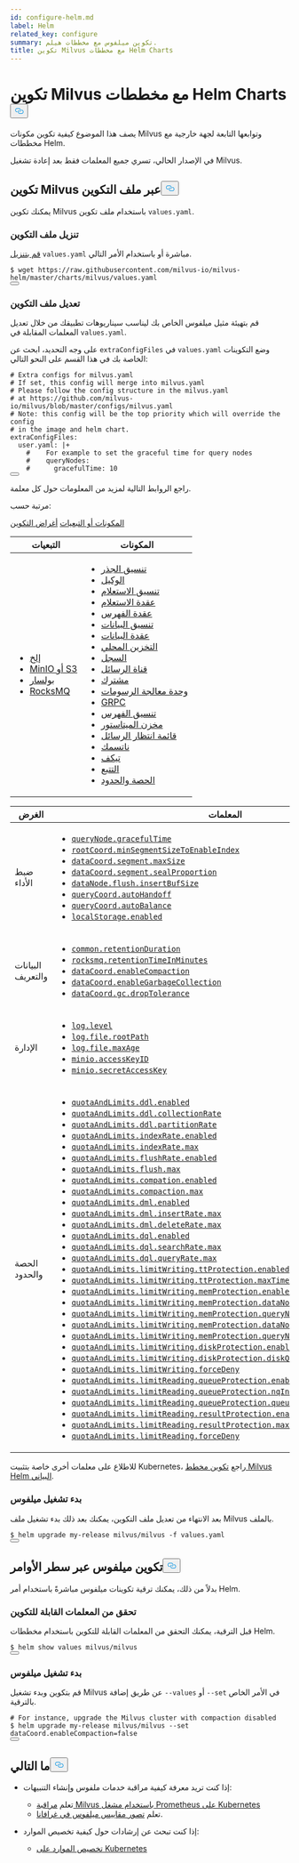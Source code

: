 ```yaml
---
id: configure-helm.md
label: Helm
related_key: configure
summary: تكوين ميلفوس مع مخططات هيلم.
title: تكوين Milvus مع مخططات Helm Charts
---
```

<h1 id="Configure-Milvus-with-Helm-Charts" class="common-anchor-header">تكوين Milvus مع مخططات Helm Charts<button data-href="#Configure-Milvus-with-Helm-Charts" class="anchor-icon" translate="no">
      <svg translate="no"
        aria-hidden="true"
        focusable="false"
        height="20"
        version="1.1"
        viewBox="0 0 16 16"
        width="16"
      >
        <path
          fill="#0092E4"
          fill-rule="evenodd"
          d="M4 9h1v1H4c-1.5 0-3-1.69-3-3.5S2.55 3 4 3h4c1.45 0 3 1.69 3 3.5 0 1.41-.91 2.72-2 3.25V8.59c.58-.45 1-1.27 1-2.09C10 5.22 8.98 4 8 4H4c-.98 0-2 1.22-2 2.5S3 9 4 9zm9-3h-1v1h1c1 0 2 1.22 2 2.5S13.98 12 13 12H9c-.98 0-2-1.22-2-2.5 0-.83.42-1.64 1-2.09V6.25c-1.09.53-2 1.84-2 3.25C6 11.31 7.55 13 9 13h4c1.45 0 3-1.69 3-3.5S14.5 6 13 6z"
        ></path>
      </svg>
    </button></h1><p>يصف هذا الموضوع كيفية تكوين مكونات Milvus وتوابعها التابعة لجهة خارجية مع مخططات Helm.</p>
<div class="alert note">
في الإصدار الحالي، تسري جميع المعلمات فقط بعد إعادة تشغيل Milvus.</div>
<h2 id="Configure-Milvus-via-configuration-file" class="common-anchor-header">تكوين Milvus عبر ملف التكوين<button data-href="#Configure-Milvus-via-configuration-file" class="anchor-icon" translate="no">
      <svg translate="no"
        aria-hidden="true"
        focusable="false"
        height="20"
        version="1.1"
        viewBox="0 0 16 16"
        width="16"
      >
        <path
          fill="#0092E4"
          fill-rule="evenodd"
          d="M4 9h1v1H4c-1.5 0-3-1.69-3-3.5S2.55 3 4 3h4c1.45 0 3 1.69 3 3.5 0 1.41-.91 2.72-2 3.25V8.59c.58-.45 1-1.27 1-2.09C10 5.22 8.98 4 8 4H4c-.98 0-2 1.22-2 2.5S3 9 4 9zm9-3h-1v1h1c1 0 2 1.22 2 2.5S13.98 12 13 12H9c-.98 0-2-1.22-2-2.5 0-.83.42-1.64 1-2.09V6.25c-1.09.53-2 1.84-2 3.25C6 11.31 7.55 13 9 13h4c1.45 0 3-1.69 3-3.5S14.5 6 13 6z"
        ></path>
      </svg>
    </button></h2><p>يمكنك تكوين Milvus باستخدام ملف تكوين <code translate="no">values.yaml</code>.</p>
<h3 id="Download-a-configuration-file" class="common-anchor-header">تنزيل ملف التكوين</h3><p><a href="https://raw.githubusercontent.com/milvus-io/milvus-helm/master/charts/milvus/values.yaml">قم بتنزيل</a> <code translate="no">values.yaml</code> مباشرة أو باستخدام الأمر التالي.</p>
<pre><code translate="no"><span class="hljs-variable">$ </span>wget <span class="hljs-symbol">https:</span>/<span class="hljs-regexp">/raw.githubusercontent.com/milvus</span>-io/milvus-helm/master/charts/milvus/values.yaml
<button class="copy-code-btn"></button></code></pre>
<h3 id="Modify-the-configuration-file" class="common-anchor-header">تعديل ملف التكوين</h3><p>قم بتهيئة مثيل ميلفوس الخاص بك ليناسب سيناريوهات تطبيقك من خلال تعديل المعلمات المقابلة في <code translate="no">values.yaml</code>.</p>
<p>على وجه التحديد، ابحث عن <code translate="no">extraConfigFiles</code> في <code translate="no">values.yaml</code> وضع التكوينات الخاصة بك في هذا القسم على النحو التالي:</p>
<pre><code translate="no" class="language-yaml"><span class="hljs-comment"># Extra configs for milvus.yaml</span>
<span class="hljs-comment"># If set, this config will merge into milvus.yaml</span>
<span class="hljs-comment"># Please follow the config structure in the milvus.yaml</span>
<span class="hljs-comment"># at https://github.com/milvus-io/milvus/blob/master/configs/milvus.yaml</span>
<span class="hljs-comment"># <span class="hljs-doctag">Note:</span> this config will be the top priority which will override the config</span>
<span class="hljs-comment"># in the image and helm chart.</span>
<span class="hljs-attr">extraConfigFiles:</span>
  <span class="hljs-attr">user.yaml:</span> <span class="hljs-string">|+
    #    For example to set the graceful time for query nodes
    #    queryNodes:
    #      gracefulTime: 10
</span><button class="copy-code-btn"></button></code></pre>
<p>راجع الروابط التالية لمزيد من المعلومات حول كل معلمة.</p>
<p>مرتبة حسب:</p>
<div class="filter">
<a href="#component">المكونات أو التبعيات</a> <a href="#purpose">أغراض التكوين</a> </div>
<div class="filter-component table-wrapper">
<table id="component">
<thead>
  <tr>
    <th>التبعيات</th>
    <th>المكونات</th>
  </tr>
</thead>
<tbody>
  <tr>
    <td>
        <ul>
            <li><a href="/docs/ar/v2.5.x/configure_etcd.md">إلخ</a></li>
            <li><a href="/docs/ar/v2.5.x/configure_minio.md">MinIO أو S3</a></li>
            <li><a href="/docs/ar/v2.5.x/configure_pulsar.md">بولسار</a></li>
            <li><a href="/docs/ar/v2.5.x/configure_rocksmq.md">RocksMQ</a></li>
        </ul>
    </td>
    <td>
        <ul>
            <li><a href="/docs/ar/v2.5.x/configure_rootcoord.md">تنسيق الجذر</a></li>
            <li><a href="/docs/ar/v2.5.x/configure_proxy.md">الوكيل</a></li>
            <li><a href="/docs/ar/v2.5.x/configure_querycoord.md">تنسيق الاستعلام</a></li>
            <li><a href="/docs/ar/v2.5.x/configure_querynode.md">عقدة الاستعلام</a></li>
            <li><a href="/docs/ar/v2.5.x/configure_indexnode.md">عقدة الفهرس</a></li>
            <li><a href="/docs/ar/v2.5.x/configure_datacoord.md">تنسيق البيانات</a></li>
            <li><a href="/docs/ar/v2.5.x/configure_datanode.md">عقدة البيانات</a></li>
            <li><a href="/docs/ar/v2.5.x/configure_localstorage.md">التخزين المحلي</a></li>
            <li><a href="/docs/ar/v2.5.x/configure_log.md">السجل</a></li>
            <li><a href="/docs/ar/v2.5.x/configure_msgchannel.md">قناة الرسائل</a></li>
            <li><a href="/docs/ar/v2.5.x/configure_common.md">مشترك</a></li>
            <li><a href="/docs/ar/v2.5.x/configure_gpu.md">وحدة معالجة الرسومات</a></li>
            <li><a href="/docs/ar/v2.5.x/configure_grpc.md">GRPC</a></li>
            <li><a href="/docs/ar/v2.5.x/configure_indexcoord.md">تنسيق الفهرس</a></li>
            <li><a href="/docs/ar/v2.5.x/configure_metastore.md">مخزن الميتاستور</a></li>
            <li><a href="/docs/ar/v2.5.x/configure_mq.md">قائمة انتظار الرسائل</a></li>
            <li><a href="/docs/ar/v2.5.x/configure_natsmq.md">ناتسمك</a></li>
            <li><a href="/docs/ar/v2.5.x/configure_tikv.md">تيكف</a></li>
            <li><a href="/docs/ar/v2.5.x/configure_trace.md">التتبع</a></li>
            <li><a href="/docs/ar/v2.5.x/configure_quotaandlimits.md">الحصة والحدود</a></li>
        </ul>
    </td>
  </tr>
</tbody>
</table>
</div>
<div class="filter-purpose table-wrapper">
<table id="purpose">
<thead>
  <tr>
    <th>الغرض</th>
    <th>المعلمات</th>
  </tr>
</thead>
<tbody>
  <tr>
    <td>ضبط الأداء</td>
    <td>
        <ul>
            <li><a href="/docs/ar/v2.5.x/configure_querynode.md#queryNodegracefulTime"><code translate="no">queryNode.gracefulTime</code></a></li>
            <li><a href="/docs/ar/v2.5.x/configure_rootcoord.md#rootCoordminSegmentSizeToEnableIndex"><code translate="no">rootCoord.minSegmentSizeToEnableIndex</code></a></li>
            <li><a href="/docs/ar/v2.5.x/configure_datacoord.md#dataCoordsegmentmaxSize"><code translate="no">dataCoord.segment.maxSize</code></a></li>
            <li><a href="/docs/ar/v2.5.x/configure_datacoord.md#dataCoordsegmentsealProportion"><code translate="no">dataCoord.segment.sealProportion</code></a></li>
            <li><a href="/docs/ar/v2.5.x/configure_datanode.md#dataNodeflushinsertBufSize"><code translate="no">dataNode.flush.insertBufSize</code></a></li>
            <li><a href="/docs/ar/v2.5.x/configure_querycoord.md#queryCoordautoHandoff"><code translate="no">queryCoord.autoHandoff</code></a></li>
            <li><a href="/docs/ar/v2.5.x/configure_querycoord.md#queryCoordautoBalance"><code translate="no">queryCoord.autoBalance</code></a></li>
            <li><a href="/docs/ar/v2.5.x/configure_localstorage.md#localStorageenabled"><code translate="no">localStorage.enabled</code></a></li>
        </ul>
    </td>
  </tr>
  <tr>
    <td>البيانات والتعريف</td>
    <td>
        <ul>
            <li><a href="/docs/ar/v2.5.x/configure_common.md#commonretentionDuration"><code translate="no">common.retentionDuration</code></a></li>
            <li><a href="/docs/ar/v2.5.x/configure_rocksmq.md#rocksmqretentionTimeInMinutes"><code translate="no">rocksmq.retentionTimeInMinutes</code></a></li>
            <li><a href="/docs/ar/v2.5.x/configure_datacoord.md#dataCoordenableCompaction"><code translate="no">dataCoord.enableCompaction</code></a></li>
            <li><a href="/docs/ar/v2.5.x/configure_datacoord.md#dataCoordenableGarbageCollection"><code translate="no">dataCoord.enableGarbageCollection</code></a></li>
            <li><a href="/docs/ar/v2.5.x/configure_datacoord.md#dataCoordgcdropTolerance"><code translate="no">dataCoord.gc.dropTolerance</code></a></li>
        </ul>
    </td>
  </tr>
  <tr>
    <td>الإدارة</td>
    <td>
        <ul>
            <li><a href="/docs/ar/v2.5.x/configure_log.md#loglevel"><code translate="no">log.level</code></a></li>
            <li><a href="/docs/ar/v2.5.x/configure_log.md#logfilerootPath"><code translate="no">log.file.rootPath</code></a></li>
            <li><a href="/docs/ar/v2.5.x/configure_log.md#logfilemaxAge"><code translate="no">log.file.maxAge</code></a></li>
            <li><a href="/docs/ar/v2.5.x/configure_minio.md#minioaccessKeyID"><code translate="no">minio.accessKeyID</code></a></li>
            <li><a href="/docs/ar/v2.5.x/configure_minio.md#miniosecretAccessKey"><code translate="no">minio.secretAccessKey</code></a></li>
        </ul>
    </td>
  </tr>
  <tr>
    <td>الحصة والحدود</td>
    <td>
        <ul>
            <li><a href="/docs/ar/v2.5.x/configure_quotaandlimits.md#quotaAndLimitsddlenabled"><code translate="no">quotaAndLimits.ddl.enabled</code></a></li>
            <li><a href="/docs/ar/v2.5.x/configure_quotaandlimits.md#quotaAndLimitsddlcollectionRate"><code translate="no">quotaAndLimits.ddl.collectionRate</code></a></li>
            <li><a href="/docs/ar/v2.5.x/configure_quotaandlimits.md#quotaAndLimitsddlpartitionRate"><code translate="no">quotaAndLimits.ddl.partitionRate</code></a></li>
            <li><a href="/docs/ar/v2.5.x/configure_quotaandlimits.md#quotaAndLimitsindexRateenabled"><code translate="no">quotaAndLimits.indexRate.enabled</code></a></li>
            <li><a href="/docs/ar/v2.5.x/configure_quotaandlimits.md#quotaAndLimitsindexRatemax"><code translate="no">quotaAndLimits.indexRate.max</code></a></li>
            <li><a href="/docs/ar/v2.5.x/configure_quotaandlimits.md#quotaAndLimitsflushRateenabled"><code translate="no">quotaAndLimits.flushRate.enabled</code></a></li>
            <li><a href="/docs/ar/v2.5.x/configure_quotaandlimits.md#quotaAndLimitsflushmax"><code translate="no">quotaAndLimits.flush.max</code></a></li>
            <li><a href="/docs/ar/v2.5.x/configure_quotaandlimits.md#quotaAndLimitscompationenabled"><code translate="no">quotaAndLimits.compation.enabled</code></a></li>
            <li><a href="/docs/ar/v2.5.x/configure_quotaandlimits.md#quotaAndLimitscompactionmax"><code translate="no">quotaAndLimits.compaction.max</code></a></li>
            <li><a href="/docs/ar/v2.5.x/configure_quotaandlimits.md#quotaAndLimitsdmlenabled"><code translate="no">quotaAndLimits.dml.enabled</code></a></li>
            <li><a href="/docs/ar/v2.5.x/configure_quotaandlimits.md#quotaAndLimitsdmlinsertRatemax"><code translate="no">quotaAndLimits.dml.insertRate.max</code></a></li>
            <li><a href="/docs/ar/v2.5.x/configure_quotaandlimits.md#quotaAndLimitsdmldeleteRatemax"><code translate="no">quotaAndLimits.dml.deleteRate.max</code></a></li>
            <li><a href="/docs/ar/v2.5.x/configure_quotaandlimits.md#quotaAndLimitsdqlenabled"><code translate="no">quotaAndLimits.dql.enabled</code></a></li>
            <li><a href="/docs/ar/v2.5.x/configure_quotaandlimits.md#quotaAndLimitsdqlsearchRatemax"><code translate="no">quotaAndLimits.dql.searchRate.max</code></a></li>
            <li><a href="/docs/ar/v2.5.x/configure_quotaandlimits.md#quotaAndLimitsdqlqueryRatemax"><code translate="no">quotaAndLimits.dql.queryRate.max</code></a></li>
            <li><a href="/docs/ar/v2.5.x/configure_quotaandlimits.md#quotaAndLimitslimitWritingttProtectionenabled"><code translate="no">quotaAndLimits.limitWriting.ttProtection.enabled</code></a></li>
            <li><a href="/docs/ar/v2.5.x/configure_quotaandlimits.md#quotaAndLimitslimitWritingttProtectionmaxTimeTickDelay"><code translate="no">quotaAndLimits.limitWriting.ttProtection.maxTimeTickDelay</code></a></li>
            <li><a href="/docs/ar/v2.5.x/configure_quotaandlimits.md#quotaAndLimitslimitWritingmemProtectionenabled"><code translate="no">quotaAndLimits.limitWriting.memProtection.enabled</code></a></li>
            <li><a href="/docs/ar/v2.5.x/configure_quotaandlimits.md#quotaAndLimitslimitWritingmemProtectiondataNodeMemoryLowWaterLevel"><code translate="no">quotaAndLimits.limitWriting.memProtection.dataNodeMemoryLowWaterLevel</code></a></li>
            <li><a href="/docs/ar/v2.5.x/configure_quotaandlimits.md#quotaAndLimitslimitWritingmemProtectionqueryNodeMemoryLowWaterLevel"><code translate="no">quotaAndLimits.limitWriting.memProtection.queryNodeMemoryLowWaterLevel</code></a></li>
            <li><a href="/docs/ar/v2.5.x/configure_quotaandlimits.md#quotaAndLimitslimitWritingmemProtectiondataNodeMemoryHighWaterLevel"><code translate="no">quotaAndLimits.limitWriting.memProtection.dataNodeMemoryHighWaterLevel</code></a></li>
            <li><a href="/docs/ar/v2.5.x/configure_quotaandlimits.md#quotaAndLimitslimitWritingmemProtectionqueryNodeMemoryHighWaterLevel"><code translate="no">quotaAndLimits.limitWriting.memProtection.queryNodeMemoryHighWaterLevel</code></a></li>
            <li><a href="/docs/ar/v2.5.x/configure_quotaandlimits.md#quotaAndLimitslimitWritingdiskProtectionenabled"><code translate="no">quotaAndLimits.limitWriting.diskProtection.enabled</code></a></li>
            <li><a href="/docs/ar/v2.5.x/configure_quotaandlimits.md#quotaAndLimitslimitWritingdiskProtectiondiskQuota"><code translate="no">quotaAndLimits.limitWriting.diskProtection.diskQuota</code></a></li>
            <li><a href="/docs/ar/v2.5.x/configure_quotaandlimits.md#quotaAndLimitslimitWritingforceDeny"><code translate="no">quotaAndLimits.limitWriting.forceDeny</code></a></li>
            <li><a href="/docs/ar/v2.5.x/configure_quotaandlimits.md#quotaAndLimitslimitReadingqueueProtectionenabled"><code translate="no">quotaAndLimits.limitReading.queueProtection.enabled</code></a></li>
            <li><a href="/docs/ar/v2.5.x/configure_quotaandlimits.md#quotaAndLimitslimitReadingqueueProtectionnqInQueueThreshold"><code translate="no">quotaAndLimits.limitReading.queueProtection.nqInQueueThreshold</code></a></li>
            <li><a href="/docs/ar/v2.5.x/configure_quotaandlimits.md#quotaAndLimitslimitReadingqueueProtectionqueueLatencyThreshold"><code translate="no">quotaAndLimits.limitReading.queueProtection.queueLatencyThreshold</code></a></li>
            <li><a href="/docs/ar/v2.5.x/configure_quotaandlimits.md#quotaAndLimitslimitReadingresultProtectionenabled"><code translate="no">quotaAndLimits.limitReading.resultProtection.enabled</code></a></li>
            <li><a href="/docs/ar/v2.5.x/configure_quotaandlimits.md#quotaAndLimitslimitReadingresultProtectionmaxReadResultRate"><code translate="no">quotaAndLimits.limitReading.resultProtection.maxReadResultRate</code></a></li>
            <li><a href="/docs/ar/v2.5.x/configure_quotaandlimits.md#quotaAndLimitslimitReadingforceDeny"><code translate="no">quotaAndLimits.limitReading.forceDeny</code></a></li>
        </ul>
    </td>
  </tr>
</tbody>
</table>
</div>
<p>للاطلاع على معلمات أخرى خاصة بتثبيت Kubernetes، راجع <a href="https://github.com/milvus-io/milvus-helm/tree/master/charts/milvus#configuration">تكوين مخطط Milvus Helm البياني</a>.</p>
<h3 id="Start-Milvus" class="common-anchor-header">بدء تشغيل ميلفوس</h3><p>بعد الانتهاء من تعديل ملف التكوين، يمكنك بعد ذلك بدء تشغيل ملف Milvus بالملف.</p>
<pre><code translate="no"><span class="hljs-meta prompt_">$ </span><span class="language-bash">helm upgrade my-release milvus/milvus -f values.yaml</span>
<button class="copy-code-btn"></button></code></pre>
<h2 id="Configure-Milvus-via-command-line" class="common-anchor-header">تكوين ميلفوس عبر سطر الأوامر<button data-href="#Configure-Milvus-via-command-line" class="anchor-icon" translate="no">
      <svg translate="no"
        aria-hidden="true"
        focusable="false"
        height="20"
        version="1.1"
        viewBox="0 0 16 16"
        width="16"
      >
        <path
          fill="#0092E4"
          fill-rule="evenodd"
          d="M4 9h1v1H4c-1.5 0-3-1.69-3-3.5S2.55 3 4 3h4c1.45 0 3 1.69 3 3.5 0 1.41-.91 2.72-2 3.25V8.59c.58-.45 1-1.27 1-2.09C10 5.22 8.98 4 8 4H4c-.98 0-2 1.22-2 2.5S3 9 4 9zm9-3h-1v1h1c1 0 2 1.22 2 2.5S13.98 12 13 12H9c-.98 0-2-1.22-2-2.5 0-.83.42-1.64 1-2.09V6.25c-1.09.53-2 1.84-2 3.25C6 11.31 7.55 13 9 13h4c1.45 0 3-1.69 3-3.5S14.5 6 13 6z"
        ></path>
      </svg>
    </button></h2><p>بدلاً من ذلك، يمكنك ترقية تكوينات ميلفوس مباشرةً باستخدام أمر Helm.</p>
<h3 id="Check-the-configurable-parameters" class="common-anchor-header">تحقق من المعلمات القابلة للتكوين</h3><p>قبل الترقية، يمكنك التحقق من المعلمات القابلة للتكوين باستخدام مخططات Helm.</p>
<pre><code translate="no"><span class="hljs-meta prompt_">$ </span><span class="language-bash">helm show values milvus/milvus</span>
<button class="copy-code-btn"></button></code></pre>
<h3 id="Start-Milvus" class="common-anchor-header">بدء تشغيل ميلفوس</h3><p>قم بتكوين وبدء تشغيل Milvus عن طريق إضافة <code translate="no">--values</code> أو <code translate="no">--set</code> في الأمر الخاص بالترقية.</p>
<pre><code translate="no"><span class="hljs-meta prompt_"># </span><span class="language-bash">For instance, upgrade the Milvus cluster with compaction disabled</span>
<span class="hljs-meta prompt_">$ </span><span class="language-bash">helm upgrade my-release milvus/milvus --<span class="hljs-built_in">set</span> dataCoord.enableCompaction=<span class="hljs-literal">false</span></span>
<button class="copy-code-btn"></button></code></pre>
<h2 id="Whats-next" class="common-anchor-header">ما التالي<button data-href="#Whats-next" class="anchor-icon" translate="no">
      <svg translate="no"
        aria-hidden="true"
        focusable="false"
        height="20"
        version="1.1"
        viewBox="0 0 16 16"
        width="16"
      >
        <path
          fill="#0092E4"
          fill-rule="evenodd"
          d="M4 9h1v1H4c-1.5 0-3-1.69-3-3.5S2.55 3 4 3h4c1.45 0 3 1.69 3 3.5 0 1.41-.91 2.72-2 3.25V8.59c.58-.45 1-1.27 1-2.09C10 5.22 8.98 4 8 4H4c-.98 0-2 1.22-2 2.5S3 9 4 9zm9-3h-1v1h1c1 0 2 1.22 2 2.5S13.98 12 13 12H9c-.98 0-2-1.22-2-2.5 0-.83.42-1.64 1-2.09V6.25c-1.09.53-2 1.84-2 3.25C6 11.31 7.55 13 9 13h4c1.45 0 3-1.69 3-3.5S14.5 6 13 6z"
        ></path>
      </svg>
    </button></h2><ul>
<li><p>إذا كنت تريد معرفة كيفية مراقبة خدمات ملفوس وإنشاء التنبيهات:</p>
<ul>
<li>تعلم <a href="/docs/ar/v2.5.x/monitor.md">مراقبة Milvus باستخدام مشغل Prometheus على Kubernetes</a></li>
<li>تعلم <a href="/docs/ar/v2.5.x/visualize.md">تصور مقاييس ميلفوس في غرافانا</a>.</li>
</ul></li>
<li><p>إذا كنت تبحث عن إرشادات حول كيفية تخصيص الموارد:</p>
<ul>
<li><a href="/docs/ar/v2.5.x/allocate.md#standalone">تخصيص الموارد على Kubernetes</a></li>
</ul></li>
</ul>
